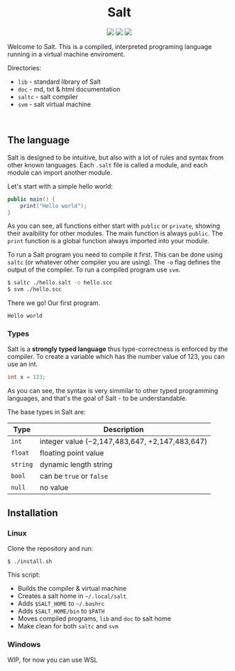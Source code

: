 <h1 align="center">Salt</h1>

<p align="center">
    <img src="https://img.shields.io/badge/Language-C & C++-aF405D?style=flat-square">
    <img src="https://img.shields.io/github/last-commit/EnderASz/Salt?label=Last%20commit&style=flat-square">
    <img src="https://img.shields.io/tokei/lines/github/EnderASz/Salt?label=Total%20lines&style=flat-square">
</p>


Welcome to Salt. This is a compiled, interpreted programing language running in a virtual machine enviroment.

Directories:
- `lib` - standard library of Salt
- `doc` - md, txt & html documentation
- `saltc` - salt compiler 
- `svm` - salt virtual machine 

<br>

## The language

Salt is designed to be intuitive, but also with a lot of rules and syntax from other known languages. Each `.salt`
file is called a module, and each module can import another module. 

Let's start with a simple hello world:
```java
public main() {
    print("Hello world");
}
```
As you can see, all functions either start with `public` or `private`, showing their avaibility for other modules.
The main function is always `public`. The `print` function is a global function always imported into your module.

To run a Salt program you need to compile it first. This can be done using `saltc` (or whatever other compiler
you are using). The `-o` flag defines the output of the compiler. To run a compiled program use `svm`.

```bash
$ saltc ./hello.salt -o hello.scc
$ svm ./hello.scc
```

There we go! Our first program.
```
Hello world
```

### Types

Salt is a **strongly typed language** thus type-correctness is enforced by the compiler. To create a variable
which has the number value of 123, you can use an int.
```java
int x = 123;
```
As you can see, the syntax is very simmilar to other typed programming languages, and that's the goal of Salt - to be understandable.

The base types in Salt are: 

| Type     | Description                                    |
|----------|------------------------------------------------|
| `int`    | integer value (−2,147,483,647, +2,147,483,647) |
| `float`  | floating point value                           |
| `string` | dynamic length string                          |
| `bool`   | can be `true` or `false`                       |
| `null`   | no value                                       |


<!-- Installation section -->

## Installation

### Linux

Clone the repository and run:
```
$ ./install.sh
```
This script:
* Builds the compiler & virtual machine
* Creates a salt home in `~/.local/salt`
* Adds `$SALT_HOME` to `~/.bashrc`
* Adds `$SALT_HOME/bin` to `$PATH`
* Moves compiled programs, `lib` and `doc` to salt home
* Make clean for both `saltc` and `svm`

### Windows

WIP, for now you can use WSL
